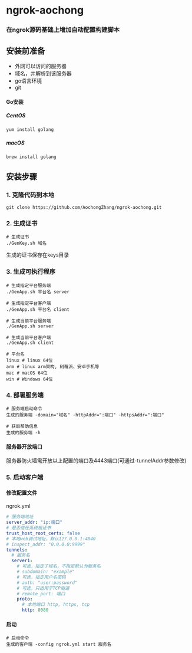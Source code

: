 # ngrok-aochong

### 在ngrok源码基础上增加自动配置构建脚本

## 安装前准备

+ 外网可以访问的服务器
+ 域名，并解析到该服务器
+ go语言环境
+ git

#### Go安装

##### CentOS

```shell
yum install golang
```

##### macOS

```shell
brew install golang
```

## 安装步骤

### 1. 克隆代码到本地

```shell
git clone https://github.com/AochongZhang/ngrok-aochong.git
```

### 2. 生成证书

```shell
# 生成证书
./GenKey.sh 域名
```

生成的证书保存在keys目录

### 3. 生成可执行程序

```shell
# 生成指定平台服务端
./GenApp.sh 平台名 server

# 生成指定平台客户端
./GenApp.sh 平台名 client

# 生成当前平台服务端
./GenApp.sh server

# 生成当前平台客户端
./GenApp.sh client

# 平台名
linux # linux 64位
arm # linux arm架构, 树莓派、安卓手机等
mac # macOS 64位
win # Windows 64位
```

### 4. 部署服务端

```shell
# 服务端启动命令
生成的服务端 -domain="域名" -httpAddr=":端口" -httpsAddr=":端口"

# 获取帮助信息
生成的服务端 -h
```

#### 服务器开放端口

服务器防火墙需开放以上配置的端口及4443端口(可通过-tunnelAddr参数修改)

### 5. 启动客户端

#### 修改配置文件

ngrok.yml

```yaml
# 服务端地址
server_addr: "ip:端口"
# 是否信任系统根证书
trust_host_root_certs: false
# 本地web调试地址，默认127.0.0.1:4040
# inspect_addr: "0.0.0.0:9999"
tunnels:
  # 服务名
  server1:
    # 可选，指定子域名，不指定默认为服务名
    # subdomain: "example"
    # 可选，指定用户名密码
    # auth: "user:password"
    # 可选，只适用于TCP隧道
    # remote_port: 端口
    proto:
      # 本地端口 http, https, tcp
      http: 8080
```

#### 启动

```shell
# 启动命令
生成的客户端 -config ngrok.yml start 服务名
```


